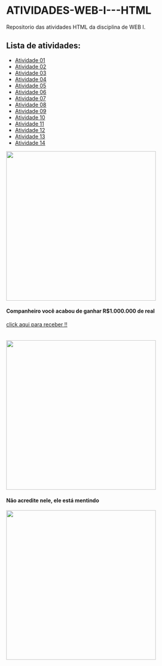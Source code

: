 # ATIVIDADES-WEB-I---HTML
Repositorio das atividades HTML da disciplina de WEB I.

## Lista de atividades:
- [Atividade 01](Atividade1.html)
- [Atividade 02](Atividade2.html)
- [Atividade 03](Atividade3.html)
- [Atividade 04](Atividade4.html)
- [Atividade 05](Atividade5.html)
- [Atividade 06](Atividade6.html)
- [Atividade 07](Atividade7.html)
- [Atividade 08](Atividade8.html)
- [Atividade 09](Atividade9.html)
- [Atividade 10](Atividade10.html)
- [Atividade 11](Atividade11.html)
- [Atividade 12](Atividade12.html)
- [Atividade 13](Atividade13.html)
- [Atividade 14](Atividade14.html)

<img src = "https://fdr.com.br/wp-content/uploads/2023/01/economia-brasil-presidente-lula-pt-financas-bolsa-politica-mercado-fdr.jpg" width = "400">
<h4>Companheiro você acabou de ganhar R$1.000.000 de real </h4><nav><a href = "https://jogodotigrinho.com.br">click aqui para receber !!</a></nav>
<br><br>
<img src = "https://www.pragmatismopolitico.com.br/wp-content/uploads/2018/10/voto-em-bolsonaro-ha-raiva-e-tristeza-mostra-datafolha.jpg" width = "400">
<h4>Não acredite nele, ele está mentindo</h4>
<img src = "https://veja.abril.com.br/wp-content/uploads/2016/06/alx_lula-brasil20160304_0037_original3.jpeg" width = "400">
